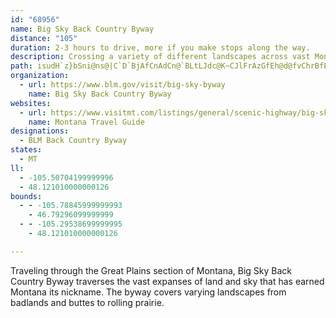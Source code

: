 ```yaml
---
id: "68956"
name: Big Sky Back Country Byway
distance: "105"
duration: 2-3 hours to drive, more if you make stops along the way.
description: Crossing a variety of different landscapes across vast Montana wilderness, Big Sky Back Country Byway follows much of the Regina-Yellowstone Trail, once used as the principal route from Canada to the famed National Park.
path: isudH`z}bSni@ns@|C`D`BjAfCnAdCn@`BLtLJdc@K~CJlFrAzGfEh@d@fvChrBfEdC~@zA\~@bGaCxr@oW`AOnJqDfF_BrC_@nDM`Ux@bEM~AQ~Bk@p\gK|DaBzF_DvDoC~CqC|v@ey@nAeA|CkB|CaAhAS~AQrFErvBDbKLpVjAtlBDlFM|Lw@`KSbnCDxEE~BSjkAqVbE]j_@?vBM|EcAzbA{a@rDmB|CyBhBeBde@ih@fD}CvEyC~DsAjDm@xAMpiH?lESjDi@x@UlHkC~_@kQxDqA|IeBdHKtcABl{@e@pKFxe@Mv|@d@hxALzmAGrd@LfkEQnqDVjLEjeNj@|oBN|F\fDj@fDhAxDvB`PnNx`@r_@vRnQdcAh}@tPnNp]v[|S|Spk@~l@xEtElBvArCxArFnBhCd@tHXfHG|cBF`kAe@~uBmAlbA]d`ACxkGEfVDrDRxA`@vAf@nBbAhBrA|AzArAjBd~BhyDho@t_A~@x@xBjArATrBB`@Th@p@fAtGx@lItAfKfBlHtAfClAnAvIvGzOnKpDtCdSxMlBjArBfAlExAhHzAfBp@tKlFnEdDpClC~CfDpEfG|k@xcAtNtWdr@rlAj_AlaB~eAdjBbg@l}@|BrDjMfUfg@~{@|Xvf@|Vlb@jOzQfBdBpOdQ|b@`g@bKzK`FfGnE~G|BlEpBrEpAlDvRhm@fZ`aAvG|RxA`Fj@tCvA~Ih@rFZhFLrE?dtC~yAKnr@QfWQnAHxA^n@ZnAjAt@jAz@`Cd@dCN`CDj{ANjDRlAh@jBlAfCp@v@fCzAtBJxuFKfE?h@Fj@GhwA?trDY~CGvEc@rEo@jsAu[tJaDlHaD|JyFdLkI|GcG`FmFjGkHh~B{vC`Z__@vHcK`NwPrPmTxjAiyA|FuH~qAeaBlhCubDvDoG|DeI|l@wqAl@yAxV_g@jEaIbEeGvEiGzj@yq@hXyZbAaB~TuVrg@ol@nO{T~bAggBnu@egAvDqErIwHvl@u_@fHoGdEeFluD_sFpA{AdDkChDuArCk@dLqAbDaAxCmBx@y@rB_CvgDg`GbTy^ts@chAlUg]hh@ox@|_@al@fZyd@~BaE`DaHzaAkiC~E{K~AeCtHoJfkAcxArBmCxDgHbDuIvAsFx@yDv@gFpC{VlBcP^_CtPww@j@eCpDiM~Psl@xAaGh@_Dh@iFhAcU^mF|@aGzAqGzAoEfA_ClEgHhNoPz@{AjXo[jKwMtLoNhDqEvBiEt@oBrAiEn@_Cn@gDzGae@xEi]hBcLfByGjA_DvCyFbBiC~NgQvHuJxE_FvA{@hAi@rCg@pSSpC_@bFaB|Ay@z@w@bB{A`HmJbg@cu@fj@wy@`E_FrCyCpI{GfKsFdHkDbHcD`G_CtFk@jF?|BVfMfExARpBP`LLxFAjGc@pj@{IbDQn@JnAd@rApAhTf`@fC~BjBl@pAJ~SD
organization:
  - url: https://www.blm.gov/visit/big-sky-byway
    name: Big Sky Back Country Byway
websites:
  - url: https://www.visitmt.com/listings/general/scenic-highway/big-sky-back-country-byway
    name: Montana Travel Guide
designations:
  - BLM Back Country Byway
states:
  - MT
ll:
  - -105.50704199999996
  - 48.121010000000126
bounds:
  - - -105.78845999999993
    - 46.79296099999999
  - - -105.29538699999995
    - 48.121010000000126

---
```


Traveling through the Great Plains section of Montana, Big Sky Back Country Byway traverses the vast expanses of land and sky that has earned Montana its nickname. The byway covers varying landscapes from badlands and buttes to rolling prairie.
